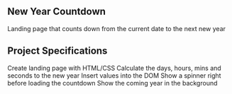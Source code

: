 ## New Year Countdown

Landing page that counts down from the current date to the next new year

## Project Specifications

Create landing page with HTML/CSS
Calculate the days, hours, mins and seconds to the new year
Insert values into the DOM
Show a spinner right before loading the countdown
Show the coming year in the background
